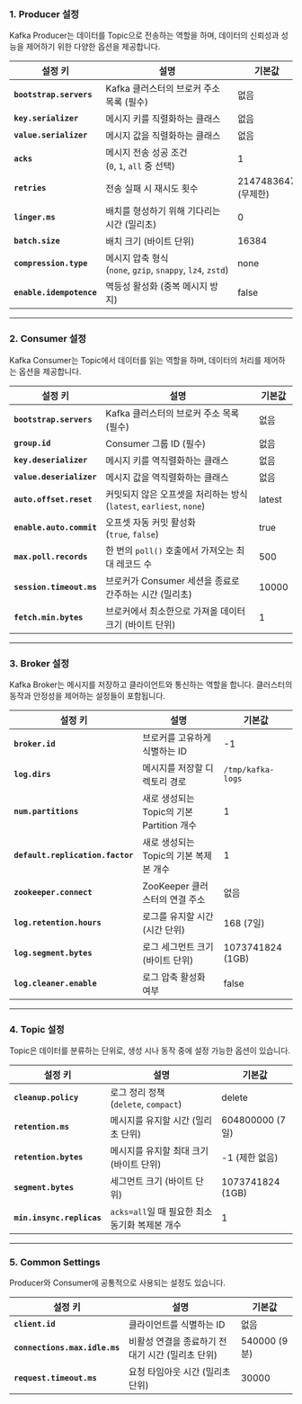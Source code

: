 ### 1. **Producer 설정**

Kafka Producer는 데이터를 Topic으로 전송하는 역할을 하며, 데이터의 신뢰성과 성능을 제어하기 위한 다양한 옵션을 제공합니다.

| 설정 키                     | 설명                                                  | 기본값              |
| ------------------------ | --------------------------------------------------- | ---------------- |
| **`bootstrap.servers`**  | Kafka 클러스터의 브로커 주소 목록 (필수)                          | 없음               |
| **`key.serializer`**     | 메시지 키를 직렬화하는 클래스                                    | 없음               |
| **`value.serializer`**   | 메시지 값을 직렬화하는 클래스                                    | 없음               |
| **`acks`**               | 메시지 전송 성공 조건 (`0`, `1`, `all` 중 선택)                 | 1                |
| **`retries`**            | 전송 실패 시 재시도 횟수                                      | 2147483647 (무제한) |
| **`linger.ms`**          | 배치를 형성하기 위해 기다리는 시간 (밀리초)                           | 0                |
| **`batch.size`**         | 배치 크기 (바이트 단위)                                      | 16384            |
| **`compression.type`**   | 메시지 압축 형식 (`none`, `gzip`, `snappy`, `lz4`, `zstd`) | none             |
| **`enable.idempotence`** | 멱등성 활성화 (중복 메시지 방지)                                 | false            |

---

### 2. **Consumer 설정**

Kafka Consumer는 Topic에서 데이터를 읽는 역할을 하며, 데이터의 처리를 제어하는 옵션을 제공합니다.

| 설정 키                     | 설명                                                  | 기본값    |
| ------------------------ | --------------------------------------------------- | ------ |
| **`bootstrap.servers`**  | Kafka 클러스터의 브로커 주소 목록 (필수)                          | 없음     |
| **`group.id`**           | Consumer 그룹 ID (필수)                                 | 없음     |
| **`key.deserializer`**   | 메시지 키를 역직렬화하는 클래스                                   | 없음     |
| **`value.deserializer`** | 메시지 값을 역직렬화하는 클래스                                   | 없음     |
| **`auto.offset.reset`**  | 커밋되지 않은 오프셋을 처리하는 방식 (`latest`, `earliest`, `none`) | latest |
| **`enable.auto.commit`** | 오프셋 자동 커밋 활성화 (`true`, `false`)                     | true   |
| **`max.poll.records`**   | 한 번의 `poll()` 호출에서 가져오는 최대 레코드 수                    | 500    |
| **`session.timeout.ms`** | 브로커가 Consumer 세션을 종료로 간주하는 시간 (밀리초)                 | 10000  |
| **`fetch.min.bytes`**    | 브로커에서 최소한으로 가져올 데이터 크기 (바이트 단위)                     | 1      |

---

### 3. **Broker 설정**

Kafka Broker는 메시지를 저장하고 클라이언트와 통신하는 역할을 합니다. 클러스터의 동작과 안정성을 제어하는 설정들이 포함됩니다.

| 설정 키                             | 설명                             | 기본값               |
| -------------------------------- | ------------------------------ | ----------------- |
| **`broker.id`**                  | 브로커를 고유하게 식별하는 ID              | -1                |
| **`log.dirs`**                   | 메시지를 저장할 디렉토리 경로               | `/tmp/kafka-logs` |
| **`num.partitions`**             | 새로 생성되는 Topic의 기본 Partition 개수 | 1                 |
| **`default.replication.factor`** | 새로 생성되는 Topic의 기본 복제본 개수       | 1                 |
| **`zookeeper.connect`**          | ZooKeeper 클러스터의 연결 주소          | 없음                |
| **`log.retention.hours`**        | 로그를 유지할 시간 (시간 단위)             | 168 (7일)          |
| **`log.segment.bytes`**          | 로그 세그먼트 크기 (바이트 단위)            | 1073741824 (1GB)  |
| **`log.cleaner.enable`**         | 로그 압축 활성화 여부                   | false             |

---

### 4. **Topic 설정**

Topic은 데이터를 분류하는 단위로, 생성 시나 동작 중에 설정 가능한 옵션이 있습니다.

| 설정 키                      | 설명                              | 기본값              |
| ------------------------- | ------------------------------- | ---------------- |
| **`cleanup.policy`**      | 로그 정리 정책 (`delete`, `compact`)  | delete           |
| **`retention.ms`**        | 메시지를 유지할 시간 (밀리초 단위)            | 604800000 (7일)   |
| **`retention.bytes`**     | 메시지를 유지할 최대 크기 (바이트 단위)         | -1 (제한 없음)       |
| **`segment.bytes`**       | 세그먼트 크기 (바이트 단위)                | 1073741824 (1GB) |
| **`min.insync.replicas`** | `acks=all`일 때 필요한 최소 동기화 복제본 개수 | 1                |

---

### 5. **Common Settings**

Producer와 Consumer에 공통적으로 사용되는 설정도 있습니다.

| 설정 키                          | 설명                            | 기본값         |
| ----------------------------- | ----------------------------- | ----------- |
| **`client.id`**               | 클라이언트를 식별하는 ID                | 없음          |
| **`connections.max.idle.ms`** | 비활성 연결을 종료하기 전 대기 시간 (밀리초 단위) | 540000 (9분) |
| **`request.timeout.ms`**      | 요청 타임아웃 시간 (밀리초 단위)           | 30000       |
